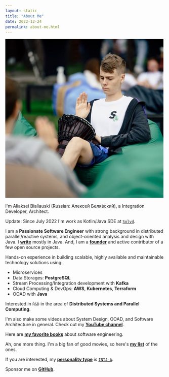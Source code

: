 ```yaml
---
layout: static
title: "About Me"
date: 2022-12-24
permalink: about-me.html
---
```


<img width="500" height="500" src="images/about-me.jpg">

I'm Aliaksei Bialiauski (Russian:
<span lang="ru" xml:lang="ru">Алексей Беля́вский</span>),
a Integration Developer, Architect.

Update: Since July 2022 I'm work as Kotlin/Java SDE
at [```Solvd```](http://solvd.com).

I am a **Passionate Software Engineer** with strong background in distributed parallel/reactive systems, and object-oriented analysis and design with Java.
I [**write**](https://github.com/h1alexbel)
mostly in Java. And, I am a [**founder**](/pets.html) and active contributor of a few open source projects.

Hands-on experience in building scalable, highly available and maintainable technology solutions using:
- Microservices
- Data Storages: **PostgreSQL**
- Stream Processing/Integration development with **Kafka**
- Cloud Computing & DevOps: **AWS**, **Kubernetes**, **Terraform**
- OOAD with **Java**

Interested in ```R&D``` in the area of **Distributed Systems and Parallel Computing**.

I'm also make some videos about System Design, OOAD, and Software Architecture in general.
Check out my [**YouTube channel**](https://www.youtube.com/@absimplearchitect/featured).

Here are [**my favorite books**](/books.html)
about software engineering.

Ah, one more thing. I'm a big fan of good movies, so here's
[**my list**](/movies.html) of the ones.

If you are interested, my [**personality type**](https://en.wikipedia.org/wiki/Myers%E2%80%93Briggs_Type_Indicator)
is [```INTJ-A```](/images/personality.png).

Sponsor me on [**GitHub**](https://github.com/sponsors/h1alexbel).
